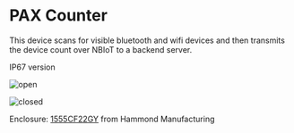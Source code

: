 # PAX Counter

This device scans for visible bluetooth and wifi devices and then transmits the device count over NBIoT to a backend server.

IP67 version

![open](https://github.com/ExploratoryEngineering/pax-counter/raw/master/images/open.jpg)

![closed](https://github.com/ExploratoryEngineering/pax-counter/raw/master/images/open.jpg)

Enclosure: [1555CF22GY](https://www.digikey.no/products/no?keywords=1555cf22) from Hammond Manufacturing
